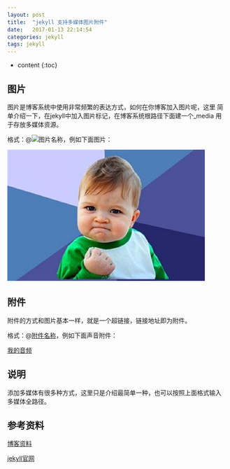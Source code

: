```yaml
---
layout: post
title:  "jekyll 支持多媒体图片附件"
date:   2017-01-13 22:14:54
categories: jekyll
tags: jekyll
---
```


* content
{:toc}

## 图片

图片是博客系统中使用非常频繁的表达方式，如何在你博客加入图片呢，这里
简单介绍一下，在jekyll中加入图片标记，在博客系统根路径下面建一个_media
用于存放多媒体资源。

格式：@![图片名称](图片相对地址路径)，例如下面图片：

![test_001](/_media/image/test_001.jpg)

## 附件

附件的方式和图片基本一样，就是一个超链接，链接地址即为附件。

格式：@[附件名称](附件的链接地址)，例如下面声音附件：

[我的音频](/_media/audio/test_001.mp3)

## 说明

添加多媒体有很多种方式，这里只是介绍最简单一种，也可以按照上面格式输入
多媒体全路径。

## 参考资料

[博客资料](http://www.cnblogs.com/OtisBlog/p/4487660.html)

[jekyll官网](http://jekyll.com.cn/)



